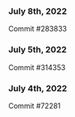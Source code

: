 ### July 8th, 2022

Commit #283833

### July 5th, 2022

Commit #314353


### July 4th, 2022

Commit #72281
